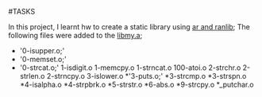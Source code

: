 #TASKS

In this project, I learnt hw to create a static library using [ar and ranlib](https://intranet.alxswe.com/rltoken/XB1iH0qE6gshx0x8TfRAPQ);
The following files were added to the [libmy.a](https://github.com/Dalvin984/alx-low_level_programming/blob/master/0x09-static_libraries/libmy.a);
* '0-isupper.o;'
* '0-memset.o;'
* '0-strcat.o;'
1-isdigit.o
1-memcpy.o
1-strncat.o
100-atoi.o
2-strchr.o
2-strlen.o
2-strncpy.o
3-islower.o
	*'3-puts.o;'
	*3-strcmp.o
	*3-strspn.o
	*4-isalpha.o
	*4-strpbrk.o
	*5-strstr.o
	*6-abs.o
	*9-strcpy.o
	*_putchar.o
